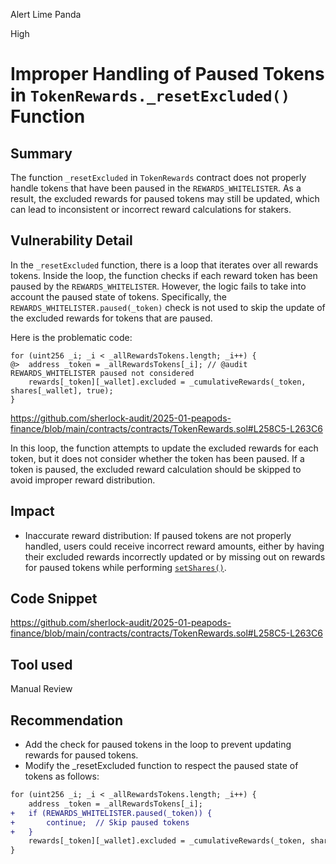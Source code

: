 Alert Lime Panda

High

# Improper Handling of Paused Tokens in `TokenRewards._resetExcluded()` Function

## Summary
The function `_resetExcluded` in `TokenRewards` contract does not properly handle tokens that have been paused in the `REWARDS_WHITELISTER`. As a result, the excluded rewards for paused tokens may still be updated, which can lead to inconsistent or incorrect reward calculations for stakers.

## Vulnerability Detail
In the `_resetExcluded` function, there is a loop that iterates over all rewards tokens. Inside the loop, the function checks if each reward token has been paused by the `REWARDS_WHITELISTER`. However, the logic fails to take into account the paused state of tokens. Specifically, the `REWARDS_WHITELISTER.paused(_token)` check is not used to skip the update of the excluded rewards for tokens that are paused.

Here is the problematic code:

```solidity
for (uint256 _i; _i < _allRewardsTokens.length; _i++) {
@>  address _token = _allRewardsTokens[_i]; // @audit REWARDS_WHITELISTER paused not considered
    rewards[_token][_wallet].excluded = _cumulativeRewards(_token, shares[_wallet], true);
}
```
https://github.com/sherlock-audit/2025-01-peapods-finance/blob/main/contracts/contracts/TokenRewards.sol#L258C5-L263C6

In this loop, the function attempts to update the excluded rewards for each token, but it does not consider whether the token has been paused. If a token is paused, the excluded reward calculation should be skipped to avoid improper reward distribution.

## Impact
-	Inaccurate reward distribution: If paused tokens are not properly handled, users could receive incorrect reward amounts, either by having their excluded rewards incorrectly updated or by missing out on rewards for paused tokens while performing [`setShares()`](https://github.com/sherlock-audit/2025-01-peapods-finance/blob/main/contracts/contracts/TokenRewards.sol#L97).

## Code Snippet
https://github.com/sherlock-audit/2025-01-peapods-finance/blob/main/contracts/contracts/TokenRewards.sol#L258C5-L263C6

## Tool used 
Manual Review

## Recommendation
-	Add the check for paused tokens in the loop to prevent updating rewards for paused tokens.
-	Modify the _resetExcluded function to respect the paused state of tokens as follows:
```diff
for (uint256 _i; _i < _allRewardsTokens.length; _i++) {
    address _token = _allRewardsTokens[_i];
+   if (REWARDS_WHITELISTER.paused(_token)) {
+       continue;  // Skip paused tokens
+   }
    rewards[_token][_wallet].excluded = _cumulativeRewards(_token, shares[_wallet], true);
}
```